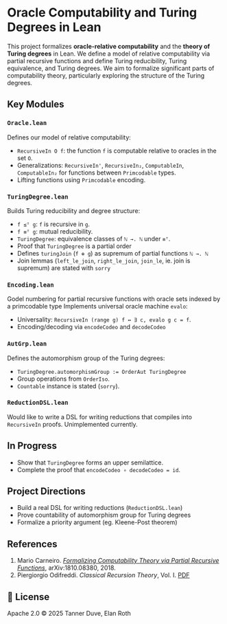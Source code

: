 # Oracle Computability and Turing Degrees in Lean

This project formalizes **oracle-relative computability** and the **theory of Turing degrees** in Lean. We define a model of relative computability via partial recursive functions and define Turing reducibility, Turing equivalence, and Turing degrees. We aim to formalize significant parts of computability theory, particularly exploring the structure of the Turing degrees.

## Key Modules

### `Oracle.lean`
Defines our model of relative computability:
- `RecursiveIn O f`: the function `f` is computable relative to oracles in the set `O`.
- Generalizations: `RecursiveIn'`, `RecursiveIn₂`, `ComputableIn`, `ComputableIn₂` for functions between `Primcodable` types.
- Lifting functions using `Primcodable` encoding.

### `TuringDegree.lean`
Builds Turing reducibility and degree structure:
- `f ≤ᵀ g`: `f` is recursive in `g`.
- `f ≡ᵀ g`: mutual reducibility.
- `TuringDegree`: equivalence classes of `ℕ →. ℕ` under `≡ᵀ`.
- Proof that `TuringDegree` is a partial order
- Defines `turingJoin` (`f ⊕ g`) as supremum of partial functions `ℕ →. ℕ`
- Join lemmas (`left_le_join`, `right_le_join`, `join_le`, ie. join is supremum) are stated with `sorry`

### `Encoding.lean`
Godel numbering for partial recursive functions with oracle sets indexed by a primcodable type
Implements universal oracle machine `evalo`:
- Universality: `RecursiveIn (range g) f ↔ ∃ c, evalo g c = f`.
- Encoding/decoding via `encodeCodeo` and `decodeCodeo`

### `AutGrp.lean`
Defines the automorphism group of the Turing degrees:
- `TuringDegree.automorphismGroup := OrderAut TuringDegree`
- Group operations from `OrderIso`.
- `Countable` instance is stated (`sorry`).

### `ReductionDSL.lean`
Would like to write a DSL for writing reductions that compiles into `RecursiveIn` proofs. Unimplemented currently.

## In Progress
- Show that `TuringDegree` forms an upper semilattice.
- Complete the proof that `encodeCodeo ∘ decodeCodeo = id`.

## Project Directions
- Build a real DSL for writing reductions (`ReductionDSL.lean`)
- Prove countability of automorphism group for Turing degrees
- Formalize a priority argument (eg. Kleene-Post theorem)

## References

1. Mario Carneiro. [*Formalizing Computability Theory via Partial Recursive Functions*](https://arxiv.org/pdf/1810.08380), arXiv:1810.08380, 2018.
2. Piergiorgio Odifreddi. *Classical Recursion Theory*, Vol. I. [PDF](http://www.piergiorgioodifreddi.it/wp-content/uploads/2010/10/CRT1.pdf)

## 📂 License

Apache 2.0 © 2025 Tanner Duve, Elan Roth
